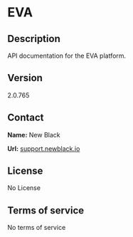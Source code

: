 # EVA

## Description

API documentation for the EVA platform.

## Version

2.0.765

## Contact

**Name:** New Black

**Url:** [support.newblack.io](https://support.newblack.io)

## License

No License

## Terms of service

No terms of service